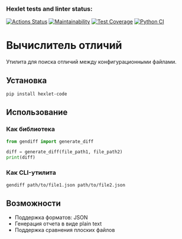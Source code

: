 ### Hexlet tests and linter status:
[![Actions Status](https://github.com/shtoporrr/python-project-50/actions/workflows/hexlet-check.yml/badge.svg)](https://github.com/shtoporrr/python-project-50/actions)
[![Maintainability](https://qlty.sh/badges/e6e05074-620c-46f8-a1da-8e3ea73cb832/maintainability.svg)](https://qlty.sh/gh/shtoporrr/projects/python-project-50)
[![Test Coverage](https://qlty.sh/badges/e6e05074-620c-46f8-a1da-8e3ea73cb832/test_coverage.svg)](https://qlty.sh/gh/shtoporrr/projects/python-project-50)
[![Python CI](https://github.com/shtoporrr/python-project-50/actions/workflows/python-ci.yml/badge.svg)](https://github.com/shtoporrr/python-project-50/actions/workflows/python-ci.yml)

# Вычислитель отличий

Утилита для поиска отличий между конфигурационными файлами.

## Установка

```bash
pip install hexlet-code
```

## Использование

### Как библиотека

```python
from gendiff import generate_diff

diff = generate_diff(file_path1, file_path2)
print(diff)
```

### Как CLI-утилита

```bash
gendiff path/to/file1.json path/to/file2.json
```

## Возможности

- Поддержка форматов: JSON
- Генерация отчета в виде plain text
- Поддержка сравнения плоских файлов